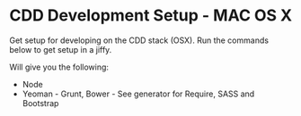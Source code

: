 CDD Development Setup - MAC OS X
=====

Get setup for developing on the CDD stack (OSX). Run the commands below to get setup in a jiffy.

Will give you the following:

* Node
* Yeoman - Grunt, Bower - See generator for Require, SASS and Bootstrap
